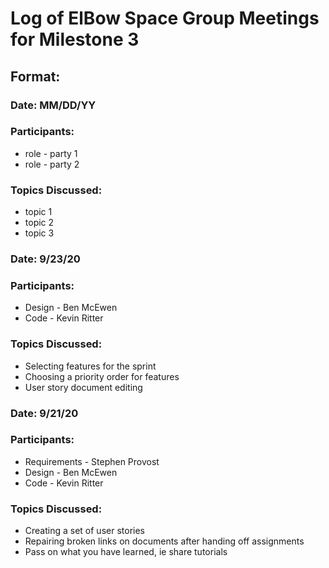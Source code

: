# Log of ElBow Space Group Meetings for Milestone 3

## Format:
### Date: MM/DD/YY
### Participants: 
* role - party 1
* role - party 2
### Topics Discussed:
* topic 1
* topic 2
* topic 3

### Date: 9/23/20
### Participants:
* Design - Ben McEwen
* Code - Kevin Ritter
### Topics Discussed:
* Selecting features for the sprint
* Choosing a priority order for features
* User story document editing

### Date: 9/21/20
### Participants:
* Requirements - Stephen Provost
* Design - Ben McEwen
* Code - Kevin Ritter
### Topics Discussed:
* Creating a set of user stories
* Repairing broken links on documents after handing off assignments
* Pass on what you have learned, ie share tutorials